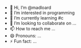 - 👋 Hi, I’m @madloard
- 👀 I’m interested in programming
- 🌱 I’m currently learning #c
- 💞️ I’m looking to collaborate on ...
- 📫 How to reach me ...
- 😄 Pronouns: ...
- ⚡ Fun fact: ...

<!---
madloard/madloard is a ✨ special ✨ repository because its `README.md` (this file) appears on your GitHub profile.
You can click the Preview link to take a look at your changes.
--->
